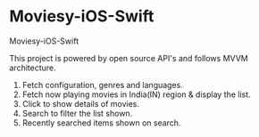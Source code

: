 # Moviesy-iOS-Swift
Moviesy-iOS-Swift

This project is powered by open source API's and follows MVVM architecture.

1. Fetch configuration, genres and languages.
2. Fetch now playing movies in India(IN) region & display the list.
3. Click to show details of movies.
4. Search to filter the list shown.
5. Recently searched items shown on search.
